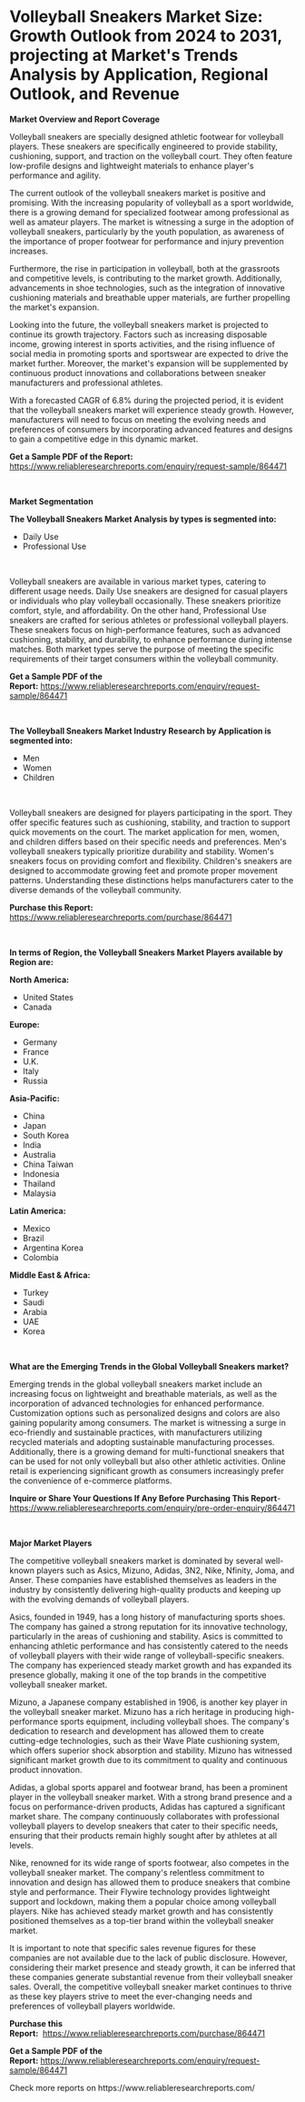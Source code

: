 <p><h1>Volleyball Sneakers Market Size: Growth Outlook from 2024 to 2031, projecting at Market's Trends Analysis by Application, Regional Outlook, and Revenue</h1></p><p><strong>Market Overview and Report Coverage</strong></p>
<p><p>Volleyball sneakers are specially designed athletic footwear for volleyball players. These sneakers are specifically engineered to provide stability, cushioning, support, and traction on the volleyball court. They often feature low-profile designs and lightweight materials to enhance player's performance and agility.</p><p>The current outlook of the volleyball sneakers market is positive and promising. With the increasing popularity of volleyball as a sport worldwide, there is a growing demand for specialized footwear among professional as well as amateur players. The market is witnessing a surge in the adoption of volleyball sneakers, particularly by the youth population, as awareness of the importance of proper footwear for performance and injury prevention increases.</p><p>Furthermore, the rise in participation in volleyball, both at the grassroots and competitive levels, is contributing to the market growth. Additionally, advancements in shoe technologies, such as the integration of innovative cushioning materials and breathable upper materials, are further propelling the market's expansion.</p><p>Looking into the future, the volleyball sneakers market is projected to continue its growth trajectory. Factors such as increasing disposable income, growing interest in sports activities, and the rising influence of social media in promoting sports and sportswear are expected to drive the market further. Moreover, the market's expansion will be supplemented by continuous product innovations and collaborations between sneaker manufacturers and professional athletes.</p><p>With a forecasted CAGR of 6.8% during the projected period, it is evident that the volleyball sneakers market will experience steady growth. However, manufacturers will need to focus on meeting the evolving needs and preferences of consumers by incorporating advanced features and designs to gain a competitive edge in this dynamic market.</p></p>
<p><strong>Get a Sample PDF of the Report:</strong> <a href="https://www.reliableresearchreports.com/enquiry/request-sample/864471">https://www.reliableresearchreports.com/enquiry/request-sample/864471</a></p>
<p>&nbsp;</p>
<p><strong>Market Segmentation</strong></p>
<p><strong>The Volleyball Sneakers Market Analysis by types is segmented into:</strong></p>
<p><ul><li>Daily Use</li><li>Professional Use</li></ul></p>
<p>&nbsp;</p>
<p><p>Volleyball sneakers are available in various market types, catering to different usage needs. Daily Use sneakers are designed for casual players or individuals who play volleyball occasionally. These sneakers prioritize comfort, style, and affordability. On the other hand, Professional Use sneakers are crafted for serious athletes or professional volleyball players. These sneakers focus on high-performance features, such as advanced cushioning, stability, and durability, to enhance performance during intense matches. Both market types serve the purpose of meeting the specific requirements of their target consumers within the volleyball community.</p></p>
<p><strong>Get a Sample PDF of the Report:</strong>&nbsp;<a href="https://www.reliableresearchreports.com/enquiry/request-sample/864471">https://www.reliableresearchreports.com/enquiry/request-sample/864471</a></p>
<p>&nbsp;</p>
<p><strong>The Volleyball Sneakers Market Industry Research by Application is segmented into:</strong></p>
<p><ul><li>Men</li><li>Women</li><li>Children</li></ul></p>
<p>&nbsp;</p>
<p><p>Volleyball sneakers are designed for players participating in the sport. They offer specific features such as cushioning, stability, and traction to support quick movements on the court. The market application for men, women, and children differs based on their specific needs and preferences. Men's volleyball sneakers typically prioritize durability and stability. Women's sneakers focus on providing comfort and flexibility. Children's sneakers are designed to accommodate growing feet and promote proper movement patterns. Understanding these distinctions helps manufacturers cater to the diverse demands of the volleyball community.</p></p>
<p><strong>Purchase this Report:</strong>&nbsp; <a href="https://www.reliableresearchreports.com/purchase/864471">https://www.reliableresearchreports.com/purchase/864471</a></p>
<p>&nbsp;</p>
<p><strong>In terms of Region, the Volleyball Sneakers Market Players available by Region are:</strong></p>
<p>
    <p> <strong> North America: </strong>
        <ul>
            <li>United States</li>
            <li>Canada</li>
        </ul>
        </p> 
    <p> <strong> Europe: </strong>
        <ul>
            <li>Germany</li>
            <li>France</li>
            <li>U.K.</li>
            <li>Italy</li>
            <li>Russia</li>
        </ul>
        </p> 
    <p> <strong> Asia-Pacific: </strong>
        <ul>
            <li>China</li>
            <li>Japan</li>
            <li>South Korea</li>
            <li>India</li>
            <li>Australia</li>
            <li>China Taiwan</li>
            <li>Indonesia</li>
            <li>Thailand</li>
            <li>Malaysia</li>
        </ul>
        </p> 
    <p> <strong> Latin America: </strong>
        <ul>
            <li>Mexico</li>
            <li>Brazil</li>
            <li>Argentina Korea</li>
            <li>Colombia</li>
        </ul>
        </p> 
    <p> <strong> Middle East & Africa: </strong>
        <ul>
            <li>Turkey</li>
            <li>Saudi</li>
            <li>Arabia</li>
            <li>UAE</li>
            <li>Korea</li>
        </ul>
    </p>
    </p>
<p>&nbsp;</p>
<p><strong>What are the Emerging Trends in the Global Volleyball Sneakers market?</strong></p>
<p><p>Emerging trends in the global volleyball sneakers market include an increasing focus on lightweight and breathable materials, as well as the incorporation of advanced technologies for enhanced performance. Customization options such as personalized designs and colors are also gaining popularity among consumers. The market is witnessing a surge in eco-friendly and sustainable practices, with manufacturers utilizing recycled materials and adopting sustainable manufacturing processes. Additionally, there is a growing demand for multi-functional sneakers that can be used for not only volleyball but also other athletic activities. Online retail is experiencing significant growth as consumers increasingly prefer the convenience of e-commerce platforms.</p></p>
<p><strong>Inquire or Share Your Questions If Any Before Purchasing This Report</strong>- <a href="https://www.reliableresearchreports.com/enquiry/pre-order-enquiry/864471">https://www.reliableresearchreports.com/enquiry/pre-order-enquiry/864471</a></p>
<p>&nbsp;</p>
<p><strong>Major Market Players</strong></p>
<p><p>The competitive volleyball sneakers market is dominated by several well-known players such as Asics, Mizuno, Adidas, 3N2, Nike, Nfinity, Joma, and Anser. These companies have established themselves as leaders in the industry by consistently delivering high-quality products and keeping up with the evolving demands of volleyball players.</p><p>Asics, founded in 1949, has a long history of manufacturing sports shoes. The company has gained a strong reputation for its innovative technology, particularly in the areas of cushioning and stability. Asics is committed to enhancing athletic performance and has consistently catered to the needs of volleyball players with their wide range of volleyball-specific sneakers. The company has experienced steady market growth and has expanded its presence globally, making it one of the top brands in the competitive volleyball sneaker market.</p><p>Mizuno, a Japanese company established in 1906, is another key player in the volleyball sneaker market. Mizuno has a rich heritage in producing high-performance sports equipment, including volleyball shoes. The company's dedication to research and development has allowed them to create cutting-edge technologies, such as their Wave Plate cushioning system, which offers superior shock absorption and stability. Mizuno has witnessed significant market growth due to its commitment to quality and continuous product innovation.</p><p>Adidas, a global sports apparel and footwear brand, has been a prominent player in the volleyball sneaker market. With a strong brand presence and a focus on performance-driven products, Adidas has captured a significant market share. The company continuously collaborates with professional volleyball players to develop sneakers that cater to their specific needs, ensuring that their products remain highly sought after by athletes at all levels.</p><p>Nike, renowned for its wide range of sports footwear, also competes in the volleyball sneaker market. The company's relentless commitment to innovation and design has allowed them to produce sneakers that combine style and performance. Their Flywire technology provides lightweight support and lockdown, making them a popular choice among volleyball players. Nike has achieved steady market growth and has consistently positioned themselves as a top-tier brand within the volleyball sneaker market.</p><p>It is important to note that specific sales revenue figures for these companies are not available due to the lack of public disclosure. However, considering their market presence and steady growth, it can be inferred that these companies generate substantial revenue from their volleyball sneaker sales. Overall, the competitive volleyball sneaker market continues to thrive as these key players strive to meet the ever-changing needs and preferences of volleyball players worldwide.</p></p>
<p><strong>Purchase this Report:</strong>&nbsp;&nbsp;<a href="https://www.reliableresearchreports.com/purchase/864471">https://www.reliableresearchreports.com/purchase/864471</a></p>
<p></p>
<p><strong>Get a Sample PDF of the Report:</strong>&nbsp;<a href="https://www.reliableresearchreports.com/enquiry/request-sample/864471">https://www.reliableresearchreports.com/enquiry/request-sample/864471</a></p>
<p>Check more reports on https://www.reliableresearchreports.com/</p>